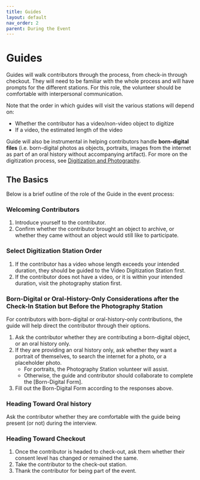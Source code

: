 ```yaml
---
title: Guides
layout: default
nav_order: 2
parent: During the Event
---
```


# Guides

Guides will walk contributors through the process, from check-in through checkout. They will need to be familiar with the whole process and will have prompts for the different stations. For this role, the volunteer should be comfortable with interpersonal communication.

Note that the order in which guides will visit the various stations will depend on:
- Whether the contributor has a video/non-video object to digitize
- If a video, the estimated length of the video

Guide will also be instrumental in helping contributors handle **born-digital files** (i.e. born-digital photos as objects, portraits, images from the internet as part of an oral history without accompanying artifact). For more on the digitization process, see [Digitization and Photography]({{site.url}}{{site.baseurl}}/docs/duringEvent/digital.html).

## The Basics 

Below is a brief outline of the role of the Guide in the event process: 

### Welcoming Contributors 

1. Introduce yourself to the contributor. 
1. Confirm whether the contributor brought an object to archive, or whether they came without an object would still like to participate.

### Select Digitization Station Order 

1. If the contributor has a video whose length exceeds your intended duration, they should be guided to the Video Digitization Station first. 
1. If the contributor does not have a video, or it is within your intended duration, visit the photography station first. 

### Born-Digital or Oral-History-Only Considerations after the Check-In Station but Before the Photography Station

For contributors with born-digital or oral-history-only contributions, the guide will help direct the contributor through their options.

1. Ask the contributor whether they are contributing a born-digital object, or an oral history only. 
1. If they are providing an oral history only, ask whether they want a portrait of themselves, to search the internet for a photo, or a placeholder photo.
	- For portraits, the Photography Station volunteer will assist. 
	- Otherwise, the guide and contributor should collaborate to complete the [Born-Digital Form].
1. Fill out the Born-Digital Form according to the responses above. 

### Heading Toward Oral history

Ask the contributor whether they are comfortable with the guide being present (or not) during the interview. 

### Heading Toward Checkout 

1. Once the contributor is headed to check-out, ask them whether their consent level has changed or remained the same. 
1. Take the contributor to the check-out station. 
1. Thank the contributor for being part of the event. 